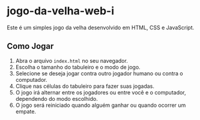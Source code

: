 # jogo-da-velha-web-i

Este é um simples jogo da velha desenvolvido em HTML, CSS e JavaScript.

## Como Jogar

1. Abra o arquivo `index.html` no seu navegador.
2. Escolha o tamanho do tabuleiro e o modo de jogo.
3. Selecione se deseja jogar contra outro jogador humano ou contra o computador.
4. Clique nas células do tabuleiro para fazer suas jogadas.
5. O jogo irá alternar entre os jogadores ou entre você e o computador, dependendo do modo escolhido.
6. O jogo será reiniciado quando alguém ganhar ou quando ocorrer um empate.

